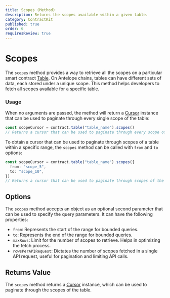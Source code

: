 ```yaml
---
title: Scopes (Method)
description: Returns the scopes available within a given table.
category: ContractKit
published: true
order: 6
requiresReview: true
---
```


# Scopes

The `scopes` method provides a way to retrieve all the scopes on a particular smart contract [Table](/docs/contract-kit/table-class). On Antelope chains, tables can have different sets of data, each stored under a unique scope. This method helps developers to fetch all scopes available for a specific table.

### Usage

When no arguments are passed, the method will return a [Cursor](/docs/contract-kit/cursor) instance that can be used to paginate through every single scope of the table:

```typescript
const scopeCursor = contract.table("table_name").scopes()
// Returns a cursor that can be used to paginate through every scope of the table.
```

To obtain a cursor that can be used to paginate through scopes of a table within a specific range, the `scopes` method can be called with `from` and `to` options:

```typescript
const scopeCursor = contract.table("table_name").scopes({
  from: "scope_5",
  to: "scope_10",
})
// Returns a cursor that can be used to paginate through scopes of the table between 'scope_5' and 'scope_10'.
```

## Options

The `scopes` method accepts an object as an optional second parameter that can be used to specify the query parameters. It can have the following properties:

- `from`: Represents the start of the range for bounded queries.
- `to`: Represents the end of the range for bounded queries.
- `maxRows`: Limit for the number of scopes to retrieve. Helps in optimizing the fetch process.
- `rowsPerAPIRequest`: Dictates the number of scopes fetched in a single API request, useful for pagination and limiting API calls.

## Returns Value

The `scopes` method returns a [Cursor](/docs/contract-kit/cursor) instance, which can be used to paginate through the scopes of the table.
